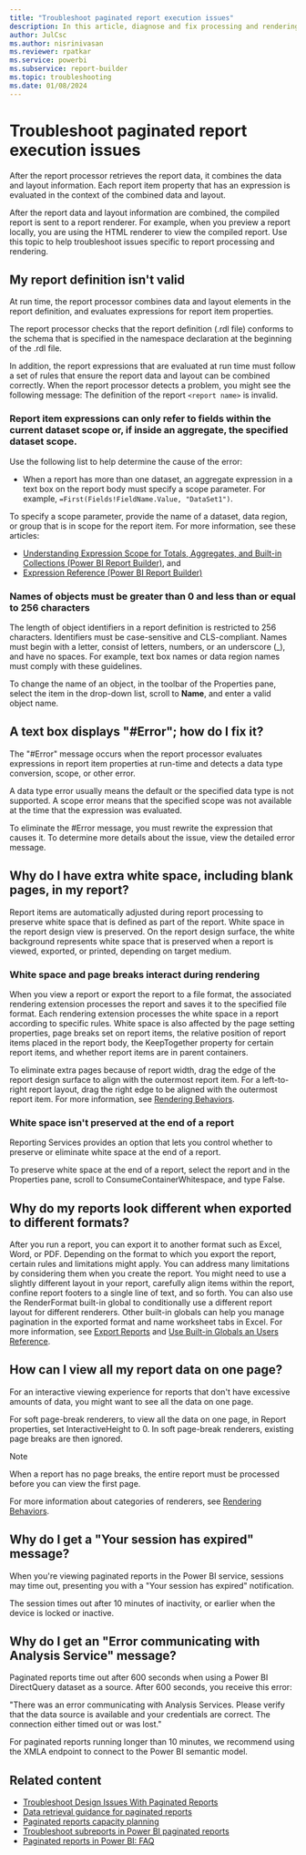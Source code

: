 ```yaml
---
title: "Troubleshoot paginated report execution issues"
description: In this article, diagnose and fix processing and rendering issues with paginated reports.
author: JulCsc
ms.author: nisrinivasan
ms.reviewer: rpatkar
ms.service: powerbi
ms.subservice: report-builder
ms.topic: troubleshooting
ms.date: 01/08/2024
---
```

# Troubleshoot paginated report execution issues

After the report processor retrieves the report data, it combines the data and layout information. Each report item property that has an expression is evaluated in the context of the combined data and layout.

After the report data and layout information are combined, the compiled report is sent to a report renderer. For example, when you preview a report locally, you are using the HTML renderer to view the compiled report. Use this topic to help troubleshoot issues specific to report processing and rendering.

## My report definition isn't valid

At run time, the report processor combines data and layout elements in the report definition, and evaluates expressions for report item properties.   
  
The report processor checks that the report definition (.rdl file) conforms to the schema that is specified in the namespace declaration at the beginning of the .rdl file.
  
In addition, the report expressions that are evaluated at run time must follow a set of rules that ensure the report data and layout can be combined correctly. When the report processor detects a problem, you might see the following message: The definition of the report `<report name>` is invalid.  
  
### Report item expressions can only refer to fields within the current dataset scope or, if inside an aggregate, the specified dataset scope.  
  
Use the following list to help determine the cause of the error:

* When a report has more than one dataset, an aggregate expression in a text box on the report body must specify a scope parameter. For example, `=First(Fields!FieldName.Value, "DataSet1")`.  
  
To specify a scope parameter, provide the name of a dataset, data region, or group that is in scope for the report item. For more information, see these articles:

* [Understanding Expression Scope for Totals, Aggregates, and Built-in Collections (Power BI Report Builder)](./expressions/expression-scope-for-totals-aggregates-and-built-in-collections.md), and
* [Expression Reference (Power BI Report Builder)](./expressions/report-builder-expressions.md)
  
### Names of objects must be greater than 0 and less than or equal to 256 characters

The length of object identifiers in a report definition is restricted to 256 characters. Identifiers must be case-sensitive and CLS-compliant. Names must begin with a letter, consist of letters, numbers, or an underscore (_), and have no spaces. For example, text box names or data region names must comply with these guidelines.   
  
To change the name of an object, in the toolbar of the Properties pane, select the item in the drop-down list, scroll to **Name**, and enter a valid object name.   
  
## A text box displays "#Error"; how do I fix it?  

The "#Error" message occurs when the report processor evaluates expressions in report item properties at run-time and detects a data type conversion, scope, or other error.   
  
A data type error usually means the default or the specified data type is not supported. A scope error means that the specified scope was not available at the time that the expression was evaluated.   
  
To eliminate the #Error message, you must rewrite the expression that causes it. To determine more details about the issue, view the detailed error message.   

## Why do I have extra white space, including blank pages, in my report?

Report items are automatically adjusted during report processing to preserve white space that is defined as part of the report. White space in the report design view is preserved. On the report design surface, the white background represents white space that is preserved when a report is viewed, exported, or printed, depending on target medium.  
  
### White space and page breaks interact during rendering  

When you view a report or export the report to a file format, the associated rendering extension processes the report and saves it to the specified file format. Each rendering extension processes the white space in a report according to specific rules. White space is also affected by the page setting properties, page breaks set on report items, the relative position of report items placed in the report body, the KeepTogether property for certain report items, and whether report items are in parent containers.   
  
To eliminate extra pages because of report width, drag the edge of the report design surface to align with the outermost report item. For a left-to-right report layout, drag the right edge to be aligned with the outermost report item. For more information, see [Rendering Behaviors](./report-design/render-behaviors-report-builder-service.md).
  
### White space isn't preserved at the end of a report  

Reporting Services provides an option that lets you control whether to preserve or eliminate white space at the end of a report.   
  
To preserve white space at the end of a report, select the report and in the Properties pane, scroll to ConsumeContainerWhitespace, and type False.   
  
## Why do my reports look different when exported to different formats?

After you run a report, you can export it to another format such as Excel, Word, or PDF. Depending on the format to which you export the report, certain rules and limitations might apply. You can address many limitations by considering them when you create the report. You might need to use a slightly different layout in your report, carefully align items within the report, confine report footers to a single line of text, and so forth. You can also use the RenderFormat built-in global to conditionally use a different report layout for different renderers. Other built-in globals can help you manage pagination in the exported format and name worksheet tabs in Excel. For more information, see [Export Reports](./report-builder/export-reports-report-builder.md) and [Use Built-in Globals an Users Reference](./expressions/built-in-collections-built-in-globals-and-users-references-report-builder.md).  
  
## How can I view all my report data on one page?  

For an interactive viewing experience for reports that don't have excessive amounts of data, you might want to see all the data on one page.   
  
For soft page-break renderers, to view all the data on one page, in Report properties, set InteractiveHeight to 0. In soft page-break renderers, existing page breaks are then ignored.  

> [!NOTE]  
> When a report has no page breaks, the entire report must be processed before you can view the first page.   
  
For more information about categories of renderers, see [Rendering Behaviors](./report-design/render-behaviors-report-builder-service.md).

## Why do I get a "Your session has expired" message?

When you're viewing paginated reports in the Power BI service, sessions may time out, presenting you with a "Your session has expired" notification.

The session times out after 10 minutes of inactivity, or earlier when the device is locked or inactive.

## Why do I get an "Error communicating with Analysis Service" message?

Paginated reports time out after 600 seconds when using a Power BI DirectQuery dataset as a source. After 600 seconds, you receive this error: 
          
"There was an error communicating with Analysis Services. Please verify that the data source is available and your credentials are correct. The connection either timed out or was lost." 
          
For paginated reports running longer than 10 minutes, we recommend using  the XMLA endpoint to connect to the Power BI semantic model.

  

## Related content

- [Troubleshoot Design Issues With Paginated Reports](./troubleshoot-paginated-reports-design-issues.md)
- [Data retrieval guidance for paginated reports](../guidance/report-paginated-data-retrieval.md)
- [Paginated reports capacity planning](./paginated-capacity-planning.md)
- [Troubleshoot subreports in Power BI paginated reports](./subreports-troubleshoot.md)
- [Paginated reports in Power BI: FAQ](./paginated-reports-faq.yml)
